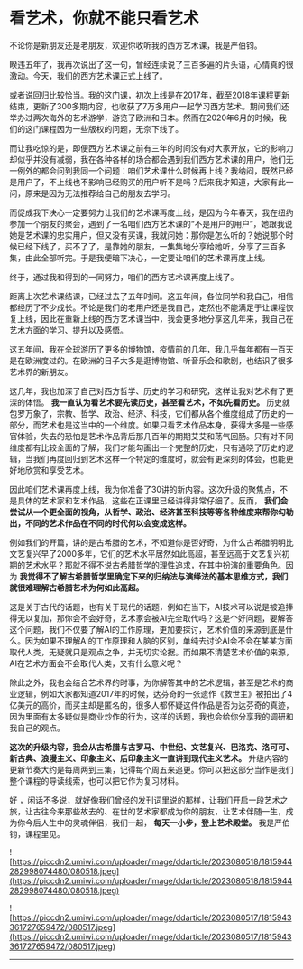 # 看艺术，你就不能只看艺术

不论你是新朋友还是老朋友，欢迎你收听我的西方艺术课，我是严伯钧。

睽违五年了，我再次说出了这一句，曾经连续说了三百多遍的片头语，心情真的很激动。今天，我们的西方艺术课正式上线了。

或者说回归比较恰当。我的这门课，初次上线是在2017年，截至2018年课程更新结束，更新了300多期内容，也收获了7万多用户一起学习西方艺术。期间我们还举办过两次海外的艺术游学，游览了欧洲和日本。然而在2020年6月的时候，我们的这门课程因为一些版权的问题，无奈下线了。

而让我吃惊的是，即便西方艺术课之前有三年的时间没有对大家开放，它的影响力却似乎并没有减弱，我在各种各样的场合都会遇到我们西方艺术课的用户，他们无一例外的都会问到我同一个问题：咱们艺术课什么时候再上线？我纳闷，既然已经是用户了，不上线也不影响已经购买的用户听不是吗？后来我才知道，大家有此一问，原来是因为无法推荐给自己的朋友去学习。

而促成我下决心一定要努力让我们的艺术课再度上线，是因为今年春天，我在纽约参加一个朋友的聚会，遇到了一名咱们西方艺术课的“不是用户的用户”，她跟我说她是艺术课的忠实用户，但又没有买课，我就问她：那你是怎么听的？她说那个时候已经下线了，买不了了，是靠她的朋友，一集集地分享给她听，分享了三百多集，由此全部听完。于是我便暗下决心，一定要让咱们的艺术课再度上线。

终于，通过我和得到的一同努力，咱们的西方艺术课再度上线了。

距离上次艺术课结课，已经过去了五年时间。这五年间，各位同学和我自己，相信都经历了不少成长。不论是我们的老用户还是我自己，定然也不能满足于让课程恢复上线，因此在重新上线的西方艺术课当中，我会更多地分享这几年来，我自己在艺术方面的学习、提升以及感悟。

这五年间，我在全球游历了更多的博物馆，疫情前的几年，我几乎每年都有一百天是在欧洲度过的。在欧洲的日子大多是逛博物馆、听音乐会和歌剧，也结识了很多艺术界的新朋友。

这几年，我也加深了自己对西方哲学、历史的学习和研究，这样让我对艺术有了更深的体悟。 **我一直认为看艺术要先读历史，甚至看艺术，不如先看历史。** 历史就包罗万象了，宗教、哲学、政治、经济、科技，它们都从各个维度组成了历史的一部分，而艺术也是这当中的一个维度。如果只看艺术作品本身，获得大多是一些感官体验，失去的恐怕是艺术作品背后那几百年的期期艾艾和荡气回肠。只有对不同维度都有比较全面的了解，我们才能勾画出一个完整的历史，只有通晓了历史的逻辑，当我们再度回归到艺术这样一个特定的维度时，就会有更深刻的体会，也能更好地欣赏和享受艺术。

因此咱们艺术课再度上线，我为你准备了30讲的新内容。这次升级的聚焦点，不是具体的艺术家和艺术作品，这些在正课里已经讲得非常仔细了。反而， **我们会尝试从一个更全面的视角，从哲学、政治、经济甚至科技等等各种维度来帮你勾勒出，不同的艺术作品在不同的时代何以会变成这样。**

例如我们的开篇，讲的是古希腊的艺术，不知道你是否好奇，为什么古希腊明明比文艺复兴早了2000多年，它们的艺术水平居然如此高超，甚至远高于文艺复兴初期的艺术水平？那就不得不说古希腊哲学的理性追求，在其中扮演的重要角色。因为 **我觉得不了解古希腊哲学里确定下来的归纳法与演绎法的基本思维方式，我们就很难理解古希腊艺术为何如此高超。**

这是关于古代的话题，也有关于现代的话题，例如在当下，AI技术可以说是被追捧得无以复加，那你会不会好奇，艺术家会被AI完全取代吗？这是个好问题，要解答这个问题，我们不仅要了解AI的工作原理，更加要探讨，艺术价值的来源到底是什么。因为如果不理解AI的工作原理和人脑的区别，单纯去讨论AI会不会在某某方面取代人类，无疑就只是观点之争，并无切实论据。而如果不清楚艺术价值的来源，AI在艺术方面会不会取代人类，又有什么意义呢？

除此之外，我也会结合艺术界的时事，为你解答其中的艺术逻辑，甚至是艺术的商业逻辑，例如大家都知道2017年的时候，达芬奇的一张遗作《救世主》被拍出了4亿美元的高价，而买主却是匿名的，很多人都怀疑这件作品是否为达芬奇的真迹，因为里面有太多疑似是商业炒作的行为，这样的话题，我也会给你分享我的调研和我自己的观点。

 **这次的升级内容，我会从古希腊与古罗马、中世纪、文艺复兴、巴洛克、洛可可、新古典、浪漫主义、印象主义、后印象主义一直讲到现代主义艺术。** 升级内容的更新节奏大约是每周两到三集，记得每个周五来追更。你可以把这部分当作是我们整个课程的导读线索，也可以把它作为复习材料。

好 ，闲话不多说，就好像我们曾经的发刊词里说的那样，让我们开启一段艺术之旅，让古往今来那些故去的、在世的艺术家都成为你的朋友，让艺术伴随一生，成为你今后人生中的灵魂伴侣，我们一起， **每天一小步，登上艺术殿堂。** 我是严伯钧，课程里见。

![https://piccdn2.umiwi.com/uploader/image/ddarticle/2023080518/1815944282998074480/080518.jpeg](https://piccdn2.umiwi.com/uploader/image/ddarticle/2023080518/1815944282998074480/080518.jpeg)

![https://piccdn2.umiwi.com/uploader/image/ddarticle/2023080517/1815943361727659472/080517.jpeg](https://piccdn2.umiwi.com/uploader/image/ddarticle/2023080517/1815943361727659472/080517.jpeg)

---
